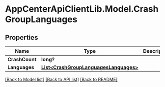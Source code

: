 # AppCenterApiClientLib.Model.CrashGroupLanguages
## Properties

Name | Type | Description | Notes
------------ | ------------- | ------------- | -------------
**CrashCount** | **long?** |  | [optional] 
**Languages** | [**List&lt;CrashGroupLanguagesLanguages&gt;**](CrashGroupLanguagesLanguages.md) |  | [optional] 

[[Back to Model list]](../README.md#documentation-for-models) [[Back to API list]](../README.md#documentation-for-api-endpoints) [[Back to README]](../README.md)


